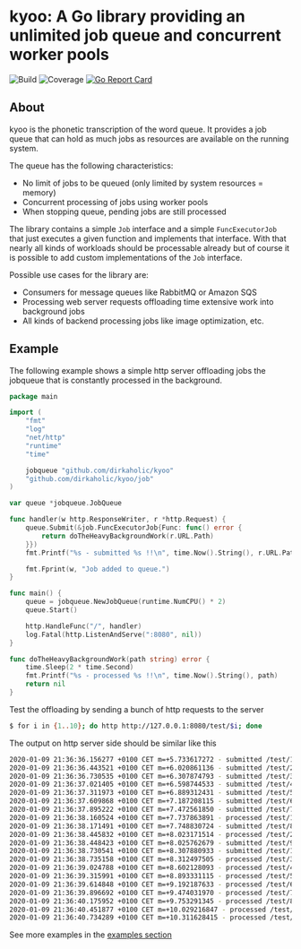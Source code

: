# kyoo: A Go library providing an unlimited job queue and concurrent worker pools

![Build](https://gitlab.com/dirkaholic/kyoo/badges/master/pipeline.svg) ![Coverage](https://gitlab.com/dirkaholic/kyoo/badges/master/coverage.svg) [![Go Report Card](https://goreportcard.com/badge/github.com/dirkaholic/kyoo)](https://goreportcard.com/report/github.com/dirkaholic/kyoo)

## About

kyoo is the phonetic transcription of the word queue. It provides a job queue that can hold as much jobs as
resources are available on the running system.

The queue has the following characteristics:
* No limit of jobs to be queued (only limited by system resources = memory)
* Concurrent processing of jobs using worker pools
* When stopping queue, pending jobs are still processed

The library contains a simple `Job` interface and a simple `FuncExecutorJob` that
just executes a given function and implements that interface. With that nearly all
kinds of workloads should be processable already but of course it is possible to add
custom implementations of the `Job` interface.

Possible use cases for the library are:
* Consumers for message queues like RabbitMQ or Amazon SQS
* Processing web server requests offloading time extensive work into background jobs
* All kinds of backend processing jobs like image optimization, etc.

## Example

The following example shows a simple http server offloading jobs the jobqueue that is constantly
processed in the background.

```go
package main

import (
	"fmt"
	"log"
	"net/http"
	"runtime"
	"time"

	jobqueue "github.com/dirkaholic/kyoo"
	"github.com/dirkaholic/kyoo/job"
)

var queue *jobqueue.JobQueue

func handler(w http.ResponseWriter, r *http.Request) {
	queue.Submit(&job.FuncExecutorJob{Func: func() error {
		return doTheHeavyBackgroundWork(r.URL.Path)
	}})
	fmt.Printf("%s - submitted %s !!\n", time.Now().String(), r.URL.Path)

	fmt.Fprint(w, "Job added to queue.")
}

func main() {
	queue = jobqueue.NewJobQueue(runtime.NumCPU() * 2)
	queue.Start()

	http.HandleFunc("/", handler)
	log.Fatal(http.ListenAndServe(":8080", nil))
}

func doTheHeavyBackgroundWork(path string) error {
	time.Sleep(2 * time.Second)
	fmt.Printf("%s - processed %s !!\n", time.Now().String(), path)
	return nil
}
```

Test the offloading by sending a bunch of http requests to the server 

```bash
$ for i in {1..10}; do http http://127.0.0.1:8080/test/$i; done
````

The output on http server side should be similar like this

```bash
2020-01-09 21:36:36.156277 +0100 CET m=+5.733617272 - submitted /test/1 !!
2020-01-09 21:36:36.443521 +0100 CET m=+6.020861136 - submitted /test/2 !!
2020-01-09 21:36:36.730535 +0100 CET m=+6.307874793 - submitted /test/3 !!
2020-01-09 21:36:37.021405 +0100 CET m=+6.598744533 - submitted /test/4 !!
2020-01-09 21:36:37.311973 +0100 CET m=+6.889312431 - submitted /test/5 !!
2020-01-09 21:36:37.609868 +0100 CET m=+7.187208115 - submitted /test/6 !!
2020-01-09 21:36:37.895222 +0100 CET m=+7.472561850 - submitted /test/7 !!
2020-01-09 21:36:38.160524 +0100 CET m=+7.737863891 - processed /test/1 !!
2020-01-09 21:36:38.171491 +0100 CET m=+7.748830724 - submitted /test/8 !!
2020-01-09 21:36:38.445832 +0100 CET m=+8.023171514 - processed /test/2 !!
2020-01-09 21:36:38.448423 +0100 CET m=+8.025762679 - submitted /test/9 !!
2020-01-09 21:36:38.730541 +0100 CET m=+8.307880933 - submitted /test/10 !!
2020-01-09 21:36:38.735158 +0100 CET m=+8.312497505 - processed /test/3 !!
2020-01-09 21:36:39.024788 +0100 CET m=+8.602128093 - processed /test/4 !!
2020-01-09 21:36:39.315991 +0100 CET m=+8.893331115 - processed /test/5 !!
2020-01-09 21:36:39.614848 +0100 CET m=+9.192187633 - processed /test/6 !!
2020-01-09 21:36:39.896692 +0100 CET m=+9.474031970 - processed /test/7 !!
2020-01-09 21:36:40.175952 +0100 CET m=+9.753291345 - processed /test/8 !!
2020-01-09 21:36:40.451877 +0100 CET m=+10.029216847 - processed /test/9 !!
2020-01-09 21:36:40.734289 +0100 CET m=+10.311628415 - processed /test/10 !!
```

See more examples in the [examples section](examples/)
